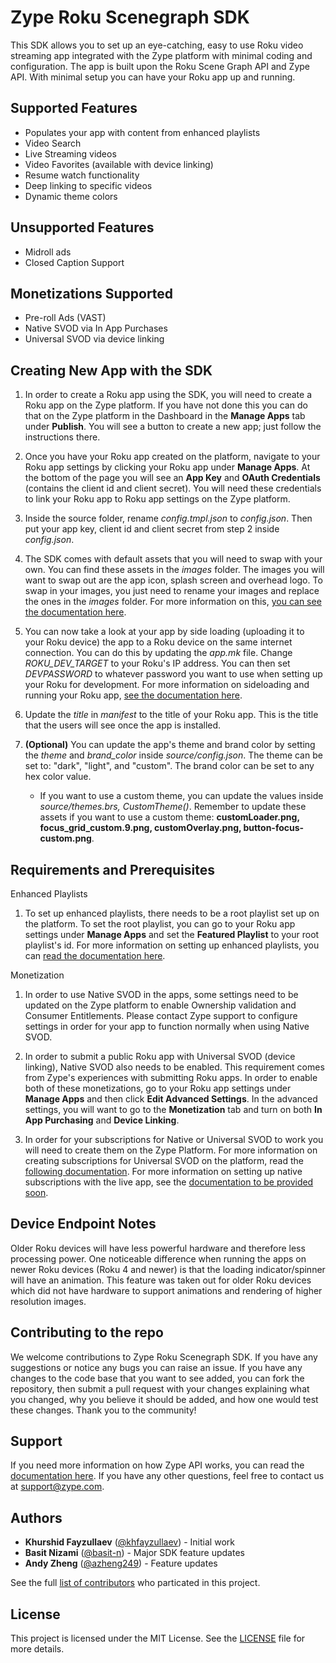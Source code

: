 # Zype Roku Scenegraph SDK

This SDK allows you to set up an eye-catching, easy to use Roku video streaming app integrated with the Zype platform with minimal coding and configuration. The app is built upon the Roku Scene Graph API and Zype API. With minimal setup you can have your Roku app up and running.

## Supported Features

- Populates your app with content from enhanced playlists
- Video Search
- Live Streaming videos
- Video Favorites (available with device linking)
- Resume watch functionality
- Deep linking to specific videos
- Dynamic theme colors

## Unsupported Features

- Midroll ads
- Closed Caption Support

## Monetizations Supported

- Pre-roll Ads (VAST)
- Native SVOD via In App Purchases
- Universal SVOD via device linking

## Creating New App with the SDK

1. In order to create a Roku app using the SDK, you will need to create a Roku app on the Zype platform. If you have not done this you can do that on the Zype platform in the Dashboard in the __Manage Apps__ tab under __Publish__. You will see a button to create a new app; just follow the instructions there.

2. Once you have your Roku app created on the platform, navigate to your Roku app settings by clicking your Roku app under __Manage Apps__. At the bottom of the page you will see an __App Key__ and __OAuth Credentials__ (contains the client id and client secret). You will need these credentials to link your Roku app to Roku app settings on the Zype platform.

3. Inside the source folder, rename _config.tmpl.json_ to _config.json_. Then put your app key, client id and client secret from step 2 inside _config.json_.

4. The SDK comes with default assets that you will need to swap with your own. You can find these assets in the _images_ folder. The images you will want to swap out are the app icon, splash screen and overhead logo. To swap in your images, you just need to rename your images and replace the ones in the _images_ folder. For more information on this, [you can see the documentation here](docs/configuration/AppAssets.md).

5. You can now take a look at your app by side loading (uploading it to your Roku device) the app to a Roku device on the same internet connection. You can do this by updating the _app.mk_ file. Change _ROKU_DEV_TARGET_ to your Roku's IP address. You can then set _DEVPASSWORD_ to whatever password you want to use when setting up your Roku for development. For more information on sideloading and running your Roku app, [see the documentation here](https://sdkdocs.roku.com/display/sdkdoc/Loading+and+Running+Your+Application+Walkthrough).

6. Update the _title_ in _manifest_ to the title of your Roku app. This is the title that the users will see once the app is installed.

7. __(Optional)__ You can update the app's theme and brand color by setting the _theme_ and _brand_color_ inside _source/config.json_. The theme can be set to: "dark", "light", and "custom". The brand color can be set to any hex color value.
    - If you want to use a custom theme, you can update the values inside _source/themes.brs, CustomTheme()_. Remember to update these assets if you want to use a custom theme: __customLoader.png, focus_grid_custom.9.png, customOverlay.png, button-focus-custom.png__.

## Requirements and Prerequisites

Enhanced Playlists
1. To set up enhanced playlists, there needs to be a root playlist set up on the platform. To set the root playlist, you can go to your Roku app settings under __Manage Apps__ and set the __Featured Playlist__ to your root playlist's id. For more information on setting up enhanced playlists, you can [read the documentation here](https://zype.zendesk.com/hc/en-us/articles/115000332928-Managing-Playlist-Relationships).

Monetization
1. In order to use Native SVOD in the apps, some settings need to be updated on the Zype platform to enable Ownership validation and Consumer Entitlements. Please contact Zype support to configure settings in order for your app to function normally when using Native SVOD.

2. In order to submit a public Roku app with Universal SVOD (device linking), Native SVOD also needs to be enabled. This requirement comes from Zype's experiences with submitting Roku apps. In order to enable both of these monetizations, go to your Roku app settings under __Manage Apps__ and then click __Edit Advanced Settings__. In the advanced settings, you will want to go to the __Monetization__ tab and turn on both __In App Purchasing__ and __Device Linking__.

3. In order for your subscriptions for Native or Universal SVOD to work you will need to create them on the Zype Platform. For more information on creating subscriptions for Universal SVOD on the platform, read the [following documentation](https://zype.zendesk.com/hc/en-us/articles/215492488-Creating-a-Subscription). For more information on setting up native subscriptions with the live app, see the [documentation to be provided soon](http://linktobeprovided.com).

## Device Endpoint Notes

Older Roku devices will have less powerful hardware and therefore less processing power. One noticeable difference when running the apps on newer Roku devices (Roku 4 and newer) is that the loading indicator/spinner will have an animation. This feature was taken out for older Roku devices which did not have hardware to support animations and rendering of higher resolution images.

## Contributing to the repo

We welcome contributions to Zype Roku Scenegraph SDK. If you have any suggestions or notice any bugs you can raise an issue. If you have any changes to the code base that you want to see added, you can fork the repository, then submit a pull request with your changes explaining what you changed, why you believe it should be added, and how one would test these changes. Thank you to the community!

## Support

If you need more information on how Zype API works, you can read the [documentation here](http://dev.zype.com/api_docs/intro/). If you have any other questions, feel free to contact us at [support@zype.com](mailto:support@zype.com).

## Authors

- __Khurshid Fayzullaev__ ([@khfayzullaev](https://github.com/khfayzullaev)) - Initial work
- __Basit Nizami__ ([@basit-n](https://github.com/basit-n)) - Major SDK feature updates
- __Andy Zheng__ ([@azheng249](https://github.com/azheng249)) - Feature updates

See the full [list of contributors](https://github.com/zype/zype-roku-scenegraph/graphs/contributors) who particated in this project.

## License

This project is licensed under the MIT License. See the [LICENSE](LICENSE) file for more details.
